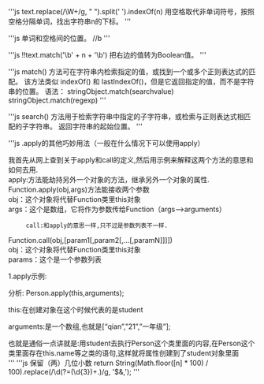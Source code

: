 '''js
text.replace(/\W+/g, " ").split(' ').indexOf(n)
用空格取代非单词符号，按照空格分隔单词，找出字符串n的下标。
'''

'''js
单词和空格间的位置。
//b
'''

'''js
!!text.match('\\b' + n + '\\b')
把右边的值转为Boolean值。
'''

'''js
match() 方法可在字符串内检索指定的值，或找到一个或多个正则表达式的匹配。
该方法类似 indexOf() 和 lastIndexOf()，但是它返回指定的值，而不是字符串的位置。
语法：
stringObject.match(searchvalue)
stringObject.match(regexp)
'''

'''js
search() 方法用于检索字符串中指定的子字符串，或检索与正则表达式相匹配的子字符串。
返回字符串的起始位置。
'''

'''js
.apply的其他巧妙用法（一般在什么情况下可以使用apply）  
  
我首先从网上查到关于apply和call的定义,然后用示例来解释这两个方法的意思和如何去用.  
         apply:方法能劫持另外一个对象的方法，继承另外一个对象的属性.  
 Function.apply(obj,args)方法能接收两个参数  
obj：这个对象将代替Function类里this对象  
args：这个是数组，它将作为参数传给Function（args-->arguments）  
  
         call:和apply的意思一样,只不过是参数列表不一样.  
  
 Function.call(obj,[param1[,param2[,…[,paramN]]]])  
obj：这个对象将代替Function类里this对象  
params：这个是一个参数列表  
  
1.apply示例:  
  
<script type="text/javascript">   
/*定义一个人类*/   
function Person(name,age) {   
    this.name=name; this.age=age;   
}   
 /*定义一个学生类*/   
functionStudent(name,age,grade) {   
    Person.apply(this,arguments); this.grade=grade;   
}   
//创建一个学生类   
var student=new Student("qian",21,"一年级");   
//测试   
alert("name:"+student.name+"\n"+"age:"+student.age+"\n"+"grade:"+student.grade);   
//大家可以看到测试结果name:qian age:21 grade:一年级   
//学生类里面我没有给name和age属性赋值啊,为什么又存在这两个属性的值呢,这个就是apply的神奇之处.   
</script>   
  
分析: Person.apply(this,arguments);  
  
this:在创建对象在这个时候代表的是student  
  
arguments:是一个数组,也就是[“qian”,”21”,”一年级”];  
  
也就是通俗一点讲就是:用student去执行Person这个类里面的内容,在Person这个类里面存在this.name等之类的语句,这样就将属性创建到了student对象里面  
'''
'''js
保留（两）几位小数
return String(Math.floor([n] * 100) / 100).replace(/\d(?=(\d{3})+\.)/g, '$&,');
'''

